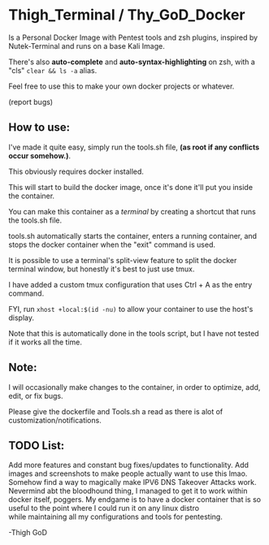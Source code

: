 # Thigh_Terminal / Thy_GoD_Docker

Is a Personal Docker Image  with Pentest tools and zsh plugins, inspired by Nutek-Terminal and runs on a base Kali Image.

There's also **auto-complete** and **auto-syntax-highlighting** on zsh, with a "cls" `clear && ls -a` alias.

Feel free to use this to make your own docker projects or whatever. 

(report bugs)

## How to use:

I've made it quite easy, simply run the tools.sh file, **(as root if any conflicts occur somehow.)**.

This obviously requires docker installed.

This will start to build the docker image, once it's done it'll put you inside the container.

You can make this container as a *terminal* by creating a shortcut that runs the tools.sh file.

tools.sh automatically starts the container, enters a running container, and stops the docker container when the "exit" command is used.

It is possible to use a terminal's split-view feature to split the docker terminal window, but honestly it's best to just use tmux.

I have added a custom tmux configuration that uses Ctrl + A as the entry command.

FYI, run `xhost +local:$(id -nu)` to allow your container to use the host's display.

Note that this is automatically done in the tools script, but I have not tested if it works all the time.

## Note: 

I will occasionally make changes to the container, in order to optimize, add, edit, or fix bugs.

Please give the dockerfile and Tools.sh a read as there is alot of customization/notifications.

## TODO List:

Add more features and constant bug fixes/updates to functionality.
Add images and screenshots to make people actually want to use this lmao.
Somehow find a way to magically make IPV6 DNS Takeover Attacks work.
Nevermind abt the bloodhound thing, I managed to get it to work within docker itself, poggers.
My endgame is to have a docker container that is so useful to the point where I could run it on any linux distro<br>
while maintaining all my configurations and tools for pentesting.

-Thigh GoD
